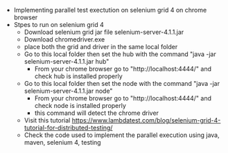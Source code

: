 - Implementing parallel test exectution on selenium grid 4 on chrome browser
- Stpes to run on selenium grid 4
	- Download selenium grid jar file selenium-server-4.1.1.jar
	- Download chromedriver.exe 
	- place both the grid and driver in the same local folder
	- Go to this local folder then set the hub with the command "java -jar selenium-server-4.1.1.jar hub"
		- From your chrome browser go to "http://localhost:4444/" and check hub is installed properly
	- Go to this local folder then set the node with the command "java -jar selenium-server-4.1.1.jar node"
		- From your chrome browser go to "http://localhost:4444/" and check node is installed properly
		- this command will detect the chrome driver
	- Visit this tutorial https://www.lambdatest.com/blog/selenium-grid-4-tutorial-for-distributed-testing/
	- Check the code used to implement the parallel execution using java, maven, selenium 4, testing
